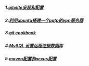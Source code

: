 ##### 1.[gitolite安装和配置](https://github.com/iTianchuang/gitolite-usage/wiki/gitolite%E5%AE%89%E8%A3%85%E5%92%8C%E9%85%8D%E7%BD%AE)
##### 2.[利用ubuntu搭建一个pptp的vpn服务器](https://github.com/iTianchuang/gitolite-usage/wiki/%E5%88%A9%E7%94%A8ubuntu%E6%90%AD%E5%BB%BA%E4%B8%80%E4%B8%AApptp%E7%9A%84vpn%E6%9C%8D%E5%8A%A1%E5%99%A8)
##### 3.[git cookbook](https://github.com/iTianchuang/cookbook/wiki/Git-cookbook)
##### 4.[MySQL 设置远程连接数据库](https://github.com/iTianchuang/cookbook/wiki/mysql-%E8%AE%BE%E7%BD%AE%E8%BF%9C%E7%A8%8B%E8%BF%9E%E6%8E%A5%E6%95%B0%E6%8D%AE%E5%BA%93)
##### 5.[maven配置和nexus配置](https://github.com/iTianchuang/cookbook/wiki/maven-%E9%85%8D%E7%BD%AE%E5%92%8Cnexus%E9%85%8D%E7%BD%AE)
